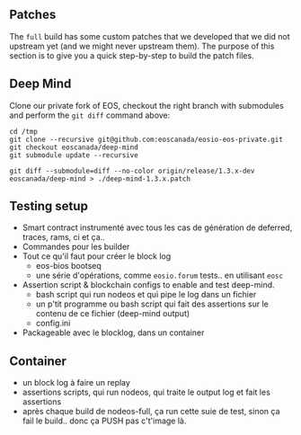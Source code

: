 Patches
-----------------------------

The `full` build has some custom patches that we developed that we did not upstream yet (and we might never upstream them). The purpose of
this section is to give you a quick step-by-step to build the patch files.

Deep Mind
------------------------------

Clone our private fork of EOS, checkout the right branch with submodules and perform the `git diff` command above:

```
cd /tmp
git clone --recursive git@github.com:eoscanada/eosio-eos-private.git
git checkout eoscanada/deep-mind
git submodule update --recursive

git diff --submodule=diff --no-color origin/release/1.3.x-dev eoscanada/deep-mind > ./deep-mind-1.3.x.patch
```

Testing setup
-------------

* Smart contract instrumenté avec tous les cas de génération de deferred, traces, rams, ci et ça..
* Commandes pour les builder
* Tout ce qu'il faut pour créer le block log
  * eos-bios bootseq
  * une série d'opérations, comme `eosio.forum` tests.. en utilisant `eosc`
* Assertion script & blockchain configs to enable and test deep-mind.
  * bash script qui run nodeos et qui pipe le log dans un fichier
  * un p'tit programme ou bash script qui fait des assertions sur le contenu de ce fichier (deep-mind output)
  * config.ini 
* Packageable avec le blocklog, dans un container


Container
---------

* un block log à faire un replay
* assertions scripts, qui run nodeos, qui traite le output log et fait les assertions
* après chaque build de nodeos-full, ça run cette suie de test, sinon ça fail le build.. donc ça PUSH pas c't'image là.

